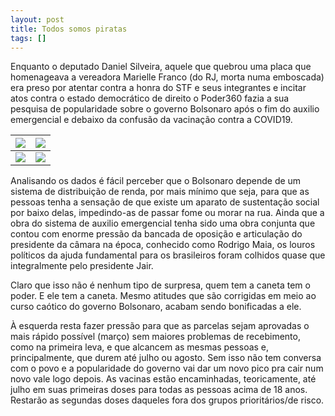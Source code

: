 ```yaml
---
layout: post
title: Todos somos piratas
tags: []
---
```


Enquanto o deputado Daniel Silveira, aquele que quebrou uma placa que homenageava a vereadora Marielle Franco (do RJ, morta numa emboscada) era preso por atentar contra a honra do STF e seus integrantes e incitar atos contra o estado democrático de direito o Poder360 fazia a sua pesquisa de popularidade sobre o governo Bolsonaro após o fim do auxilio emergencial e debaixo da confusão da vacinação contra a COVID19.

|![](https://i.ibb.co/6mmNbXW/Eudob-N6-Wg-Aoe-YE8.jpg)|![](https://i.ibb.co/k4vkyQJ/Eudo-Zt4-XYAUIB9p.jpg)|
| ---- | ---- |
|![](https://i.ibb.co/gRS6F6m/Eudob-PPXMAQEJs8.jpg)|![](https://i.ibb.co/jzxh5ML/Eudoc3-RUc-AMj-ZTE.jpg)|

Analisando os dados é fácil perceber que o Bolsonaro depende de um sistema de distribuição de renda, por mais mínimo que seja, para que as pessoas tenha a sensação de que existe um aparato de sustentação social por baixo delas, impedindo-as de passar fome ou morar na rua. Ainda que a obra do sistema de auxilio emergencial tenha sido uma obra conjunta que contou com enorme pressão da bancada de oposição e articulação do presidente da câmara na época, conhecido como Rodrigo Maia, os louros políticos da ajuda fundamental para os brasileiros foram colhidos quase que integralmente pelo presidente Jair.

Claro que isso não é nenhum tipo de surpresa, quem tem a caneta tem o poder. E ele tem a caneta. Mesmo atitudes que são corrigidas em meio ao curso caótico do governo Bolsonaro, acabam sendo bonificadas a ele.

À esquerda resta fazer pressão para que as parcelas sejam aprovadas o mais rápido possível (março) sem maiores problemas de recebimento, como na primeira leva, e que alcancem as mesmas pessoas e, principalmente, que durem até julho ou agosto. Sem isso não tem conversa com o povo e a popularidade do governo vai dar um novo pico pra cair num novo vale logo depois. As vacinas estão encaminhadas, teoricamente, até julho em suas primeiras doses para todas as pessoas acima de 18 anos. Restarão as segundas doses daqueles fora dos grupos prioritários/de risco.

